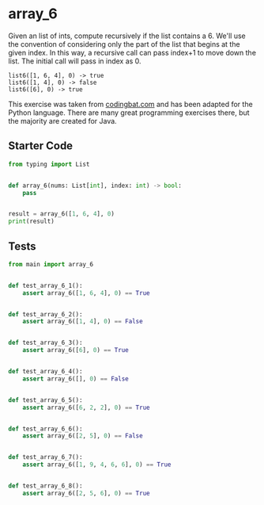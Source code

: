 # array_6





Given an list of ints, compute recursively if the list contains a 6. We'll use the convention of considering only the part of the list that begins at the given index. In this way, a recursive call can pass index+1 to move down the list. The initial call will pass in index as 0.

```
list6([1, 6, 4], 0) -> true
list6([1, 4], 0) -> false
list6([6], 0) -> true
```

This exercise was taken from [codingbat.com](https://codingbat.com/prob/p108997) and has been adapted for the Python language. There are many great programming exercises there, but the majority are created for Java.

## Starter Code
```python
from typing import List


def array_6(nums: List[int], index: int) -> bool:
    pass


result = array_6([1, 6, 4], 0)
print(result)
```

## Tests
```python
from main import array_6


def test_array_6_1():
    assert array_6([1, 6, 4], 0) == True


def test_array_6_2():
    assert array_6([1, 4], 0) == False


def test_array_6_3():
    assert array_6([6], 0) == True


def test_array_6_4():
    assert array_6([], 0) == False


def test_array_6_5():
    assert array_6([6, 2, 2], 0) == True


def test_array_6_6():
    assert array_6([2, 5], 0) == False


def test_array_6_7():
    assert array_6([1, 9, 4, 6, 6], 0) == True


def test_array_6_8():
    assert array_6([2, 5, 6], 0) == True
```
